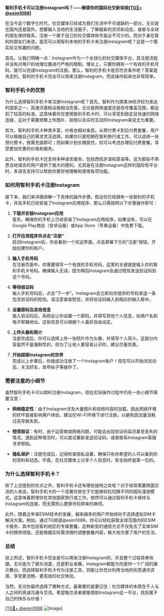 **智利手机卡可以注册Instagram吗？——解锁你的国际社交新体验[[TG💪+ @esim1088](https://t.me/s/esim1088)]**

在当今这个数字化时代，社交媒体已经成为我们生活中不可或缺的一部分。无论是在国内还是国外，想要融入当地的生活圈子，了解最新的资讯和动态，或者与全球的朋友保持联系，注册一个属于自己的社交媒体账号是必不可少的。而对于身在智利的朋友们来说，是否可以用智利本地的手机卡来注册Instagram呢？这是一个既实际又有趣的问题。

首先，让我们明确一点：Instagram作为一个全球化的社交媒体平台，其注册流程并没有对用户的地理位置进行严格的限制。理论上，只要你拥有一个有效的手机号码，就可以完成Instagram的注册。那么，智利的手机卡是否符合条件呢？答案是肯定的。智利的手机卡完全可以用来注册Instagram，而且操作起来也非常简单。

### **智利手机卡的优势**

为什么选择智利手机卡来注册Instagram呢？首先，智利作为南美洲经济较为发达的国家之一，其通讯基础设施相当完善。无论是网络速度还是信号覆盖范围，都达到了较高的标准。这意味着你在使用智利手机卡时，可以享受到稳定且快速的网络连接，这对于需要频繁上传图片、视频以及实时互动的Instagram来说尤为重要。

其次，智利的手机卡种类丰富，价格也相对亲民。从预付费卡到后付费套餐，用户可以根据自己的需求灵活选择。如果你只是短期在智利旅行或工作，可以选择一张预付费卡，按需充值即可；而如果计划长期居住，则可以考虑办理后付费套餐，享受更加优惠的价格和服务。

此外，智利的手机卡还支持多种语言服务，包括西班牙语和英语等。这为那些不熟悉当地语言的用户提供了极大的便利。尤其是在注册Instagram这样的国际性平台时，多语言支持可以帮助你更好地理解和使用各项功能。

### **如何用智利手机卡注册Instagram**

接下来，我们来详细讲解一下具体的操作步骤。假设你已经拥有一张智利的手机卡，并且手机已经安装了Instagram应用程序，那么只需按照以下步骤操作即可：

1. **下载并安装Instagram应用**  
   首先，确保你的手机上已经安装了Instagram应用程序。如果没有，可以在Google Play商店（安卓设备）或App Store（苹果设备）中免费下载。

2. **打开应用程序并点击“注册”**  
   启动Instagram后，你会看到一个欢迎界面。点击屏幕下方的“注册”按钮，开始创建你的账户。

3. **输入手机号码**  
   在注册页面中，你需要填写一个有效的手机号码。这里的关键就是输入你的智利手机卡号码。确保输入无误，因为稍后Instagram会通过短信发送验证码到这个号码。

4. **等待验证码**  
   输入手机号码后，点击“下一步”。Instagram会立即向你提供的号码发送一条包含验证码的短信。请注意查收短信，并将验证码输入到相应的输入框中。

5. **设置密码及其他信息**  
   输入验证码后，系统会让你设置一个密码，并填写其他个人信息，如用户名和电子邮箱地址。这些信息可以根据个人喜好自由设定。

6. **上传头像和简介**  
   注册完成后，你可以选择上传一张照片作为头像，并填写个人简介。这部分内容虽然不是强制性的，但为了让他人更容易认识你，建议尽量完善。

7. **开始探索Instagram的世界**  
   完成以上步骤后，你就成功注册了一个Instagram账户！现在可以开始浏览动态、关注好友、发布帖子等操作了。

### **需要注意的小细节**

虽然智利手机卡可以顺利注册Instagram，但在实际操作过程中仍有一些小细节需要注意：

- **网络稳定性**：由于Instagram涉及大量图片和视频内容的加载，因此网络环境的好坏直接影响用户体验。建议在Wi-Fi环境下进行注册，以避免因流量消耗过高导致失败。
  
- **短信验证**：有时，由于运营商或网络问题，可能会出现验证码延迟甚至丢失的情况。遇到这种情况时，可以尝试重新发送验证码，或者联系Instagram客服寻求帮助。

- **隐私保护**：注册完成后，记得检查隐私设置，确保只有你希望的人可以看到你的资料和动态。毕竟，在社交媒体上分享个人信息时，安全始终是第一位的。

### **为什么选择智利手机卡？**

除了上述提到的优点之外，智利手机卡还有哪些独特之处呢？对于经常需要跨国交流的人来说，智利手机卡的一个显著优势在于它能够轻松切换不同的国际漫游模式。这意味着即使你在其他国家旅行或工作，依然可以通过智利手机卡保持与Instagram的连接，而无需担心更换号码带来的麻烦。

此外，随着近年来ESIM技术的发展，越来越多的用户开始倾向于选择虚拟SIM卡解决方案。例如，通过TG频道@esim1088，你可以轻松获取全球范围内的ESIM卡服务，其中包括智利地区的专属套餐。这种新型的通信方式不仅免去了实体SIM卡的携带烦恼，还能根据实际需求随时调整套餐内容，极大地方便了用户的生活。

### **总结**

综上所述，智利手机卡完全是可以用来注册Instagram的，并且整个过程简单快捷。无论是为了娱乐消遣，还是职业发展，Instagram都能为你提供一个广阔的展示舞台。而选择智利手机卡作为注册工具，则能让你充分利用当地的优质通讯资源，享受更流畅、更高效的社交体验。

当然，无论你最终选择了哪种方式，最重要的是要记住：社交媒体的本质在于人与人之间的真诚沟通与交流。希望每位读者都能借助Instagram这一平台，找到属于自己的快乐与价值！

[[TG💪+ @esim1088](https://t.me/s/esim1088) ![Image](https://i.postimg.cc/4NQfJmqS/Snipaste-2025-05-13-00-14-12.png)]